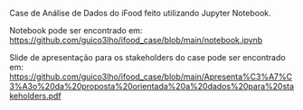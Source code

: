 Case de Análise de Dados do iFood feito utilizando Jupyter Notebook.

Notebook pode ser encontrado em:
https://github.com/guico3lho/ifood_case/blob/main/notebook.ipynb

Slide de apresentação para os stakeholders do case pode ser encontrado em:
https://github.com/guico3lho/ifood_case/blob/main/Apresenta%C3%A7%C3%A3o%20da%20proposta%20orientada%20a%20dados%20para%20stakeholders.pdf
